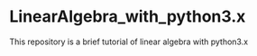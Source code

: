 # LinearAlgebra_with_python3.x
This repository is a brief tutorial of linear algebra with python3.x
